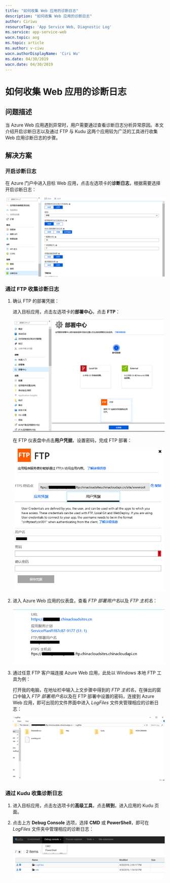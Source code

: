 ```yaml
---
title: "如何收集 Web 应用的诊断日志"
description: "如何收集 Web 应用的诊断日志"
author: Ciriwu
resourceTags: 'App Service Web, Diagnostic Log'
ms.service: app-service-web
wacn.topic: aog
ms.topic: article
ms.author: v-ciwu
wacn.authorDisplayName: 'Ciri Wu'
ms.date: 04/30/2019
wacn.date: 04/30/2019
---
```


# 如何收集 Web 应用的诊断日志

## 问题描述

当 Azure Web 应用遇到异常时，用户需要通过查看诊断日志分析异常原因。本文介绍开启诊断日志以及通过 FTP 与 Kudu 这两个应用较为广泛的工具进行收集 Web 应用诊断日志的步骤。

## 解决方案

### 开启诊断日志

在 Azure 门户中进入目标 Web 应用，点击左选项卡的**诊断日志**，根据需要选择开启诊断日志：

![01](media/aog-app-service-web-how-to-gather-diagnostic-log/01.png "01")

### 通过 FTP 收集诊断日志

1. 确认 FTP 的部署凭据：

    进入目标应用，点击左选项卡的**部署中心**，点击 **FTP**：

    ![02](media/aog-app-service-web-how-to-gather-diagnostic-log/02.png "02")

    在 FTP 仪表盘中点击**用户凭据**，设置密码，完成 FTP 部署：

    ![03](media/aog-app-service-web-how-to-gather-diagnostic-log/03.png "03")

2. 进入 Azure Web 应用的仪表盘，查看 *FTP 部署用户名*以及 *FTP 主机名*：

    ![04](media/aog-app-service-web-how-to-gather-diagnostic-log/04.png "04")

3. 通过任意 FTP 客户端连接 Azure Web 应用，此处以 Windows 本地 FTP 工具为例：

    打开我的电脑，在地址栏中输入上文步骤中得到的 *FTP 主机名*，在弹出的窗口中输入 *FTP 部署用户名*以及在 FTP 部署中设置的密码，连接到 Azure Web 应用，即可出现的文件界面中进入 *LogFiles* 文件夹管理相应的诊断日志：

    ![05](media/aog-app-service-web-how-to-gather-diagnostic-log/05.png "05")

### 通过 Kudu 收集诊断日志

1. 进入目标应用，点击左选项卡的**高级工具**，点击**转到**，进入应用的 Kudu 页面。

2. 点击上方 **Debug Console** 选项，选择 **CMD** 或 **PowerShell**，即可在 *LogFiles* 文件夹中管理相应的诊断日志：

    ![06](media/aog-app-service-web-how-to-gather-diagnostic-log/06.png "06")
